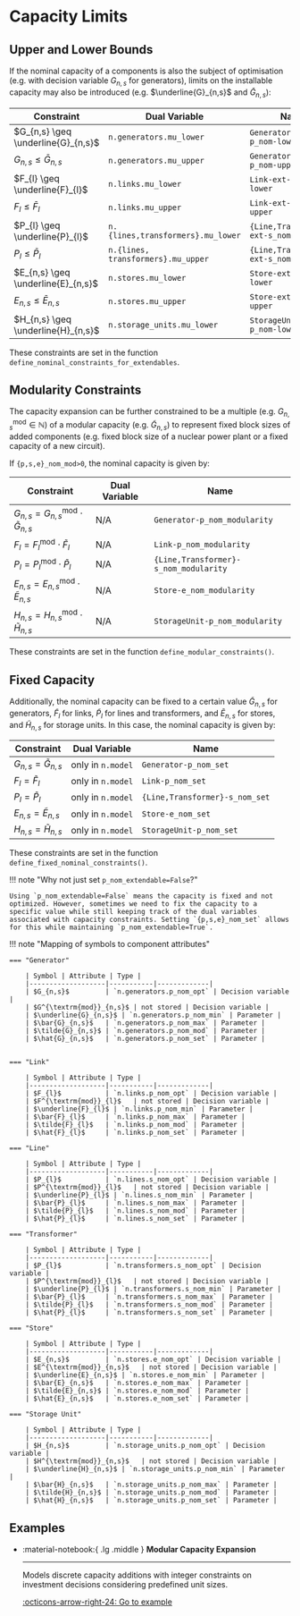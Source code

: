 # Capacity Limits

## Upper and Lower Bounds

If the nominal capacity of a components is also the subject of optimisation (e.g. with decision variable $G_{n,s}$ for generators), limits on the installable capacity may also be introduced (e.g. $\underline{G}_{n,s}$ and $\bar{G}_{n,s}$):

| Constraint | Dual Variable | Name |
|-------------------|------------------|------------------|
| $G_{n,s} \geq \underline{G}_{n,s}$ | `n.generators.mu_lower` | `Generator-ext-p_nom-lower` |
| $G_{n,s} \leq \bar{G}_{n,s}$ | `n.generators.mu_upper` | `Generator-ext-p_nom-upper` |
| $F_{l} \geq \underline{F}_{l}$ | `n.links.mu_lower` | `Link-ext-p_nom-lower` |
| $F_{l} \leq \bar{F}_{l}$ | `n.links.mu_upper` | `Link-ext-p_nom-upper` |
| $P_{l} \geq \underline{P}_{l}$ | `n.{lines,transformers}.mu_lower` | `{Line,Transformer}-ext-s_nom-lower` |
| $P_{l} \leq \bar{P}_{l}$ | `n.{lines, transformers}.mu_upper` | `{Line,Transformer}-ext-s_nom-upper` |
| $E_{n,s} \geq \underline{E}_{n,s}$ | `n.stores.mu_lower` | `Store-ext-e_nom-lower` |
| $E_{n,s} \leq \bar{E}_{n,s}$ | `n.stores.mu_upper` | `Store-ext-e_nom-upper` |
| $H_{n,s} \geq \underline{H}_{n,s}$ | `n.storage_units.mu_lower` | `StorageUnit-ext-p_nom-lower` |

These constraints are set in the function `define_nominal_constraints_for_extendables`.

## Modularity Constraints

The capacity expansion can be further constrained to be a multiple (e.g. $G^{\textrm{mod}}_{n,s} \in \mathbb{N}$) of a modular capacity (e.g. $\tilde{G}_{n,s}$) to represent fixed block sizes of added components (e.g. fixed block size of a nuclear power plant or a fixed capacity of a new circuit).

If `{p,s,e}_nom_mod>0`, the nominal capacity is given by:

| Constraint | Dual Variable | Name |
|-------------------|------------------|------------------|
| $G_{n,s} = G^{\textrm{mod}}_{n,s} \cdot \tilde{G}_{n,s}$ | N/A | `Generator-p_nom_modularity` |
| $F_{l} = F^{\textrm{mod}}_{l} \cdot \tilde{F}_{l}$ | N/A | `Link-p_nom_modularity` |
| $P_{l} = P^{\textrm{mod}}_{l} \cdot \tilde{P}_{l}$ | N/A | `{Line,Transformer}-s_nom_modularity` |
| $E_{n,s} = E^{\textrm{mod}}_{n,s} \cdot \tilde{E}_{n,s}$ | N/A | `Store-e_nom_modularity` |
| $H_{n,s} = H^{\textrm{mod}}_{n,s} \cdot \tilde{H}_{n,s}$ | N/A | `StorageUnit-p_nom_modularity` |

These constraints are set in the function `define_modular_constraints()`.


## Fixed Capacity

Additionally, the nominal capacity can be fixed to a certain value $\tilde{G}_{n,s}$ for generators, $\tilde{F}_{l}$ for links, $\tilde{P}_{l}$ for lines and transformers, and $\tilde{E}_{n,s}$ for stores, and $\tilde{H}_{n,s}$ for storage units. In this case, the nominal capacity is given by:

| Constraint | Dual Variable | Name |
|-------------------|------------------|------------------|
| $G_{n,s} = \tilde{G}_{n,s}$ | only in `n.model` | `Generator-p_nom_set` |
| $F_{l} = \tilde{F}_{l}$ | only in `n.model` | `Link-p_nom_set` |
| $P_{l} = \tilde{P}_{l}$ | only in `n.model` | `{Line,Transformer}-s_nom_set` |
| $E_{n,s} = \tilde{E}_{n,s}$ | only in `n.model` | `Store-e_nom_set` |
| $H_{n,s} = \tilde{H}_{n,s}$ | only in `n.model` | `StorageUnit-p_nom_set` |

These constraints are set in the function `define_fixed_nominal_constraints()`.

!!! note "Why not just set `p_nom_extendable=False`?"

    Using `p_nom_extendable=False` means the capacity is fixed and not optimized. However, sometimes we need to fix the capacity to a specific value while still keeping track of the dual variables associated with capacity constraints. Setting `{p,s,e}_nom_set` allows for this while maintaining `p_nom_extendable=True`.


!!! note "Mapping of symbols to component attributes"

    === "Generator"

        | Symbol | Attribute | Type |
        |-------------------|-----------|-------------|
        | $G_{n,s}$         | `n.generators.p_nom_opt` | Decision variable |
        | $G^{\textrm{mod}}_{n,s}$ | not stored | Decision variable |
        | $\underline{G}_{n,s}$ | `n.generators.p_nom_min` | Parameter |
        | $\bar{G}_{n,s}$   | `n.generators.p_nom_max` | Parameter |
        | $\tilde{G}_{n,s}$ | `n.generators.p_nom_mod` | Parameter |
        | $\hat{G}_{n,s}$   | `n.generators.p_nom_set` | Parameter |


    === "Link"

        | Symbol | Attribute | Type |
        |-------------------|-----------|-------------|
        | $F_{l}$           | `n.links.p_nom_opt` | Decision variable |
        | $F^{\textrm{mod}}_{l}$   | not stored | Decision variable |
        | $\underline{F}_{l}$ | `n.links.p_nom_min` | Parameter |
        | $\bar{F}_{l}$     | `n.links.p_nom_max` | Parameter |
        | $\tilde{F}_{l}$   | `n.links.p_nom_mod` | Parameter |
        | $\hat{F}_{l}$     | `n.links.p_nom_set` | Parameter |

    === "Line"

        | Symbol | Attribute | Type |
        |-------------------|-----------|-------------|
        | $P_{l}$           | `n.lines.s_nom_opt` | Decision variable |
        | $P^{\textrm{mod}}_{l}$   | not stored | Decision variable |
        | $\underline{P}_{l}$ | `n.lines.s_nom_min` | Parameter |
        | $\bar{P}_{l}$     | `n.lines.s_nom_max` | Parameter |
        | $\tilde{P}_{l}$   | `n.lines.s_nom_mod` | Parameter |
        | $\hat{P}_{l}$     | `n.lines.s_nom_set` | Parameter |

    === "Transformer"

        | Symbol | Attribute | Type |
        |-------------------|-----------|-------------|
        | $P_{l}$           | `n.transformers.s_nom_opt` | Decision variable |
        | $P^{\textrm{mod}}_{l}$   | not stored | Decision variable |
        | $\underline{P}_{l}$ | `n.transformers.s_nom_min` | Parameter |
        | $\bar{P}_{l}$     | `n.transformers.s_nom_max` | Parameter |
        | $\tilde{P}_{l}$   | `n.transformers.s_nom_mod` | Parameter |
        | $\hat{P}_{l}$     | `n.transformers.s_nom_set` | Parameter |

    === "Store"

        | Symbol | Attribute | Type |
        |-------------------|-----------|-------------|
        | $E_{n,s}$         | `n.stores.e_nom_opt` | Decision variable |
        | $E^{\textrm{mod}}_{n,s}$   | not stored | Decision variable |
        | $\underline{E}_{n,s}$ | `n.stores.e_nom_min` | Parameter |
        | $\bar{E}_{n,s}$   | `n.stores.e_nom_max` | Parameter |
        | $\tilde{E}_{n,s}$ | `n.stores.e_nom_mod` | Parameter |
        | $\hat{E}_{n,s}$   | `n.stores.e_nom_set` | Parameter |

    === "Storage Unit"

        | Symbol | Attribute | Type |
        |-------------------|-----------|-------------|
        | $H_{n,s}$         | `n.storage_units.p_nom_opt` | Decision variable |
        | $H^{\textrm{mod}}_{n,s}$   | not stored | Decision variable |
        | $\underline{H}_{n,s}$ | `n.storage_units.p_nom_min` | Parameter |
        | $\bar{H}_{n,s}$   | `n.storage_units.p_nom_max` | Parameter |
        | $\tilde{H}_{n,s}$ | `n.storage_units.p_nom_mod` | Parameter |
        | $\hat{H}_{n,s}$   | `n.storage_units.p_nom_set` | Parameter |


## Examples


<div class="grid cards" markdown>

-   :material-notebook:{ .lg .middle } **Modular Capacity Expansion**

    ---

    Models discrete capacity additions with integer constraints on investment
    decisions considering predefined unit sizes.

    [:octicons-arrow-right-24: Go to example](../../examples/modular-expansion.ipynb)

</div>

